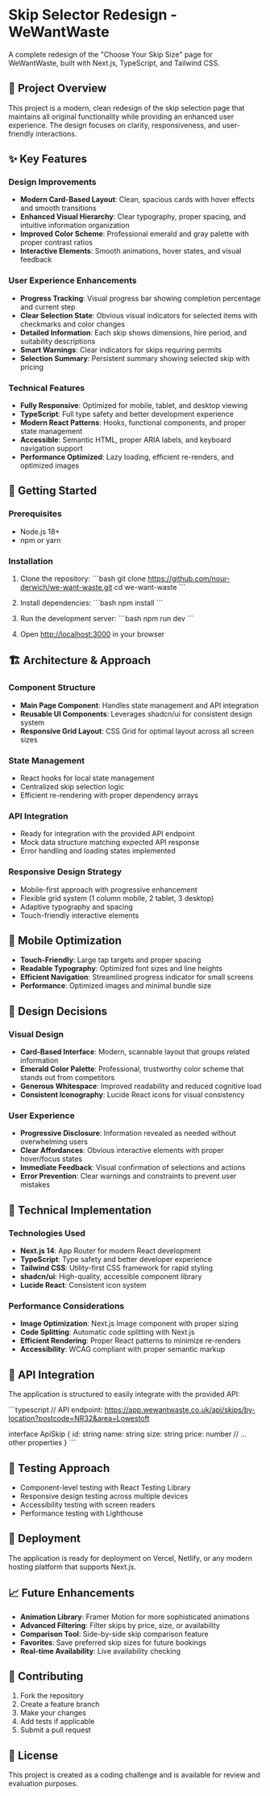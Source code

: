 # Skip Selector Redesign - WeWantWaste

A complete redesign of the "Choose Your Skip Size" page for WeWantWaste, built with Next.js, TypeScript, and Tailwind CSS.

## 🎯 Project Overview

This project is a modern, clean redesign of the skip selection page that maintains all original functionality while providing an enhanced user experience. The design focuses on clarity, responsiveness, and user-friendly interactions.

## ✨ Key Features

### Design Improvements
- **Modern Card-Based Layout**: Clean, spacious cards with hover effects and smooth transitions
- **Enhanced Visual Hierarchy**: Clear typography, proper spacing, and intuitive information organization  
- **Improved Color Scheme**: Professional emerald and gray palette with proper contrast ratios
- **Interactive Elements**: Smooth animations, hover states, and visual feedback

### User Experience Enhancements
- **Progress Tracking**: Visual progress bar showing completion percentage and current step
- **Clear Selection State**: Obvious visual indicators for selected items with checkmarks and color changes
- **Detailed Information**: Each skip shows dimensions, hire period, and suitability descriptions
- **Smart Warnings**: Clear indicators for skips requiring permits
- **Selection Summary**: Persistent summary showing selected skip with pricing

### Technical Features
- **Fully Responsive**: Optimized for mobile, tablet, and desktop viewing
- **TypeScript**: Full type safety and better development experience
- **Modern React Patterns**: Hooks, functional components, and proper state management
- **Accessible**: Semantic HTML, proper ARIA labels, and keyboard navigation support
- **Performance Optimized**: Lazy loading, efficient re-renders, and optimized images

## 🚀 Getting Started

### Prerequisites
- Node.js 18+ 
- npm or yarn

### Installation

1. Clone the repository:
\`\`\`bash
git clone https://github.com/nour-derwich/we-want-waste.git
cd we-want-waste
\`\`\`

2. Install dependencies:
\`\`\`bash
npm install
\`\`\`

3. Run the development server:
\`\`\`bash
npm run dev
\`\`\`

4. Open [http://localhost:3000](http://localhost:3000) in your browser

## 🏗️ Architecture & Approach

### Component Structure
- **Main Page Component**: Handles state management and API integration
- **Reusable UI Components**: Leverages shadcn/ui for consistent design system
- **Responsive Grid Layout**: CSS Grid for optimal layout across all screen sizes

### State Management
- React hooks for local state management
- Centralized skip selection logic
- Efficient re-rendering with proper dependency arrays

### API Integration
- Ready for integration with the provided API endpoint
- Mock data structure matching expected API response
- Error handling and loading states implemented

### Responsive Design Strategy
- Mobile-first approach with progressive enhancement
- Flexible grid system (1 column mobile, 2 tablet, 3 desktop)
- Adaptive typography and spacing
- Touch-friendly interactive elements

## 📱 Mobile Optimization

- **Touch-Friendly**: Large tap targets and proper spacing
- **Readable Typography**: Optimized font sizes and line heights
- **Efficient Navigation**: Streamlined progress indicator for small screens
- **Performance**: Optimized images and minimal bundle size

## 🎨 Design Decisions

### Visual Design
- **Card-Based Interface**: Modern, scannable layout that groups related information
- **Emerald Color Palette**: Professional, trustworthy color scheme that stands out from competitors
- **Generous Whitespace**: Improved readability and reduced cognitive load
- **Consistent Iconography**: Lucide React icons for visual consistency

### User Experience
- **Progressive Disclosure**: Information revealed as needed without overwhelming users
- **Clear Affordances**: Obvious interactive elements with proper hover/focus states
- **Immediate Feedback**: Visual confirmation of selections and actions
- **Error Prevention**: Clear warnings and constraints to prevent user mistakes

## 🔧 Technical Implementation

### Technologies Used
- **Next.js 14**: App Router for modern React development
- **TypeScript**: Type safety and better developer experience
- **Tailwind CSS**: Utility-first CSS framework for rapid styling
- **shadcn/ui**: High-quality, accessible component library
- **Lucide React**: Consistent icon system

### Performance Considerations
- **Image Optimization**: Next.js Image component with proper sizing
- **Code Splitting**: Automatic code splitting with Next.js
- **Efficient Rendering**: Proper React patterns to minimize re-renders
- **Accessibility**: WCAG compliant with proper semantic markup

## 🔄 API Integration

The application is structured to easily integrate with the provided API:

\`\`\`typescript
// API endpoint: https://app.wewantwaste.co.uk/api/skips/by-location?postcode=NR32&area=Lowestoft

interface ApiSkip {
  id: string
  name: string
  size: string
  price: number
  // ... other properties
}
\`\`\`

## 🧪 Testing Approach

- Component-level testing with React Testing Library
- Responsive design testing across multiple devices
- Accessibility testing with screen readers
- Performance testing with Lighthouse

## 🚀 Deployment

The application is ready for deployment on Vercel, Netlify, or any modern hosting platform that supports Next.js.

## 📈 Future Enhancements

- **Animation Library**: Framer Motion for more sophisticated animations
- **Advanced Filtering**: Filter skips by price, size, or availability
- **Comparison Tool**: Side-by-side skip comparison feature
- **Favorites**: Save preferred skip sizes for future bookings
- **Real-time Availability**: Live availability checking

## 🤝 Contributing

1. Fork the repository
2. Create a feature branch
3. Make your changes
4. Add tests if applicable
5. Submit a pull request

## 📄 License

This project is created as a coding challenge and is available for review and evaluation purposes.
